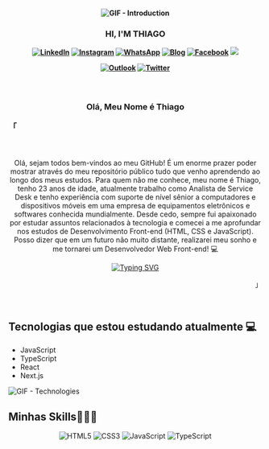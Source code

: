 <h4 align="center">

![GIF - Introduction](https://media4.giphy.com/media/qgQUggAC3Pfv687qPC/giphy.gif)

<h4 align="center">
<div align="center">
<h3><b>HI, I'M THIAGO</b></h3>

[![LinkedIn](https://img.shields.io/badge/LinkedIn-0077B5?style=for-the-badge&logo=linkedin&logoColor=white)](https://www.linkedin.com/in/thiago-martins-vieira-074550192/)
[![Instagram](https://img.shields.io/badge/Instagram-E4405F?style=for-the-badge&logo=instagram&logoColor=white)](https://www.instagram.com/thiago1258/)
[![WhatsApp](https://img.shields.io/badge/WhatsApp-25D366?style=for-the-badge&logo=whatsapp&logoColor=white)](https://api.whatsapp.com/send?phone=5511962903104)
[![Blog](https://img.shields.io/badge/Blogger-FF5722?style=for-the-badge&logo=blogger&logoColor=white)](https://thiagomartinsvieira.github.io/Meu_Portifolio/)
[![Facebook](https://img.shields.io/badge/Facebook-1877F2?style=for-the-badge&logo=facebook&logoColor=white)](https://pt-br.facebook.com/thiagomartinsvieira.martins)
<a href="mailto:thiagoalagadico@gmail.com"><img src="https://img.shields.io/badge/-Gmail-%23333?style=for-the-badge&logo=gmail&logoColor=white" target="_blank"></a>

[![Outlook](https://img.shields.io/badge/Microsoft_Outlook-0078D4?style=for-the-badge&logo=microsoft-outlook&logoColor=white)](mailto:thiagoalagadico@hotmail.com)
[![Twitter](https://img.shields.io/badge/Twitter-1DA1F2?style=for-the-badge&logo=twitter&logoColor=white)](https://twitter.com/Thiago1258_)

</h4>

<h3 align="center">  <br>

Olá, Meu Nome é Thiago
<p align="left">「</p>  
<br>

</h3>

<div align="center">
Olá, sejam todos bem-vindos ao meu GitHub! É um enorme prazer poder mostrar através do meu repositório público tudo que venho aprendendo ao longo dos meus estudos.
Para quem não me conhece, meu nome é Thiago, tenho 23 anos de idade, atualmente trabalho como Analista de Service Desk e tenho experiência com suporte de nível sênior a computadores e dispositivos móveis em uma empresa de equipamentos eletrônicos e softwares conhecida mundialmente.
Desde cedo, sempre fui apaixonado por estudar assuntos relacionados à tecnologia e comecei a me aprofundar nos estudos de Desenvolvimento Front-end (HTML, CSS e JavaScript).
Posso dizer que em um futuro não muito distante, realizarei meu sonho e me tornarei um Desenvolvedor Web Front-end! 💻

[![Typing SVG](https://readme-typing-svg.herokuapp.com?font=Fira+Code&duration=3500&pause=1000&center=true&width=435&lines=Developer;Always+Learning+Something+New!;Developer)](https://git.io/typing-svg)

</div>

<p align="right">」</p>                                                                     
<br>

## Tecnologias que estou estudando atualmente 💻

- JavaScript
- TypeScript
- React
- Next.js

![GIF - Technologies](https://miro.medium.com/max/1360/1*zVnWJtyGOX_kUIDm6ccCfQ.gif)

## Minhas Skills👨🏻‍💻

<div align="center">
  <img src="https://img.shields.io/badge/HTML5-E34F26?style=for-the-badge&logo=html5&logoColor=white" alt="HTML5" />
  <img src="https://img.shields.io/badge/CSS3-1572B6?style=for-the-badge&logo=css3&logoColor=white" alt="CSS3" />
  <img src="https://img.shields.io/badge/JavaScript-323330?style=for-the-badge&logo=javascript&logoColor=F7DF1E" alt="JavaScript" />
  <img src="https://img.shields.io/badge/TypeScript-007ACC?style=for-the-badge&logo=typescript&logoColor=white" alt="TypeScript" />
</div>

<div align="center">
  <a href="https://github.com/Thiagomartinsvieira">
    <img height="180em

